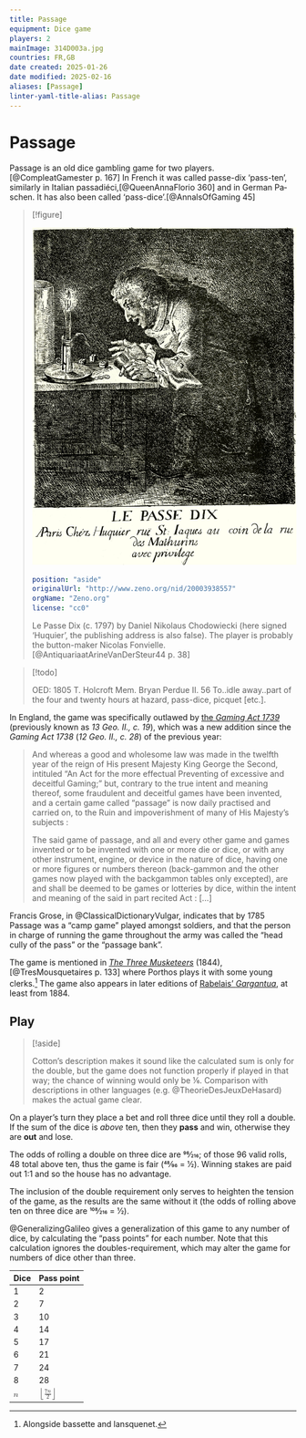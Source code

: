 ```yaml
---
title: Passage
equipment: Dice game
players: 2
mainImage: 314D003a.jpg
countries: FR,GB
date created: 2025-01-26
date modified: 2025-02-16
aliases: [Passage]
linter-yaml-title-alias: Passage
---
```

# Passage
<span class="aka">Passage</span> is an old dice gambling game for two players.[@CompleatGamester p. 167] In French it was called <span lang="fr" class="aka">passe-dix</span> ‘pass-ten’, similarly in Italian <span lang="it" class="aka">passadiéci</span>,[@QueenAnnaFlorio 360] and in German <span lang="de" class="aka">Paschen</span>. It has also been called ‘<span class="aka">pass-dice</span>’.[@AnnalsOfGaming 45] 

> [!figure]
>
> ![A drawing of a man bending over a table and rolling three dice by candlelight. He looks ecstatic.](314D003a.jpg)
>
> ```yaml
> position: "aside"
> originalUrl: "http://www.zeno.org/nid/20003938557"
> orgName: "Zeno.org"
> license: "cc0"
> ```
>
> <span lang="fr">Le Passe Dix</span> (<abbr>c.</abbr> 1797) by Daniel Nikolaus Chodowiecki (here signed ‘Huquier’, the publishing address is also false). The player is probably the button-maker Nicolas Fonvielle.[@AntiquariaatArineVanDerSteur44 p. 38]

> [!todo]
> 
>  OED: 1805   T. Holcroft Mem. Bryan Perdue II. 56   To..idle away..part of the four and twenty hours at hazard, pass-dice, picquet [etc.].

In England, the game was specifically outlawed by [the <cite>Gaming Act 1739</cite>](http://www.nzlii.org/nz/legis/imp_act_1881/ga173913gic19108/) (previously known as <cite>13 Geo. II., c. 19</cite>), which was a new addition since the <cite>Gaming Act 1738</cite> (<cite>12 Geo. II., c. 28</cite>) of the previous year:

> And whereas a good and wholesome law was made in the  twelfth year of the reign of His present Majesty King George the Second, intituled “An Act for the more effectual Preventing of excessive and deceitful Gaming;” but, contrary to the true intent and meaning thereof, some fraudulent and deceitful games have been invented, and a certain game called “passage” is now daily practised and carried on, to the Ruin and impoverishment of many of His Majesty’s subjects : 
>
> The said game of passage, and all and every other game and games invented or to be invented with one or more die or dice, or with any other instrument, engine, or device in the nature of dice, having one or more figures or numbers thereon (back-gammon and the other games now played with the backgammon tables only excepted), are and shall be deemed to be games or lotteries by dice, within the intent and meaning of the said in part recited Act : […]

Francis Grose, in @ClassicalDictionaryVulgar, indicates that by 1785 Passage was a “camp game” played amongst soldiers, and that the person in charge of running the game throughout the army was called the “head cully of the pass” or the “passage bank”.

The game is mentioned in [<cite>The Three Musketeers</cite>](https://en.wikipedia.org/wiki/The_Three_Musketeers) (1844),[@TresMousquetaires p. 133] where Porthos plays it with some young clerks.[^fn0]  The game also appears in later editions of [Rabelais’ <cite>Gargantua</cite>](articles/lists/rabelais.md), at least from 1884.

[^fn0]: Alongside <span lang="fr">bassette</span> and <span lang="fr">lansquenet</span>.

## Play

> [!aside]
>
> Cotton’s description makes it sound like the calculated sum is only for the double, but the game does not function properly if played in that way; the chance of winning would only be ⅙. Comparison with descriptions in other languages (e.g. @TheorieDesJeuxDeHasard) makes the actual game clear.

On a player’s turn they place a bet and roll three dice until they roll a double. If the sum of the dice is _above_ ten, then they **pass** and win, otherwise they are **out** and lose. 

The odds of rolling a double on three dice are 96⁄216; of those 96 valid rolls, 48 total above ten, thus the game is fair (48⁄96 = 1⁄2). Winning stakes are paid out 1&ratio;1 and so the house has no advantage.

The inclusion of the double requirement only serves to heighten the tension of the game, as the results are the same without it (the odds of rolling above ten on three dice are 108⁄216 = 1⁄2).

@GeneralizingGalileo gives a generalization of this game to any number of dice, by calculating the “pass points” for each number. Note that this calculation ignores the doubles-requirement, which may alter the game for numbers of dice other than three.

<table>
<thead>
<tr>
<th>
Dice
</th>
<th>
Pass point
</th>
</tr>
</thead>
<tbody class="numeric">
<tr>
<td>
1
</td>
<td>
2
</td>
</tr>
<tr>
<td>
2
</td>
<td>
7
</td>
</tr>
<tr>
<td>
3
</td>
<td>
10
</td>
</tr>
<tr>
<td>
4
</td>
<td>
14
</td>
</tr>
<tr>
<td>
5
</td>
<td>
17
</td>
</tr>
<tr>
<td>
6
</td>
<td>
21
</td>
</tr>
<tr>
<td>
7
</td>
<td>
24
</td>
</tr>
<tr>
<td>
8
</td>
<td>
28
</td>
</tr>
<tr>
<td>
<math><mi>n</mi></math>
</td>
<td>
<math><mrow><mo>⌊</mo><mfrac><mrow><mn>7</mn><mo>&#x2062;</mo><mi>n</mi></mrow><mn>2</mn></mfrac><mo>⌋</mo></mrow></math>
</td>
</tr>
</tbody>
</table>
